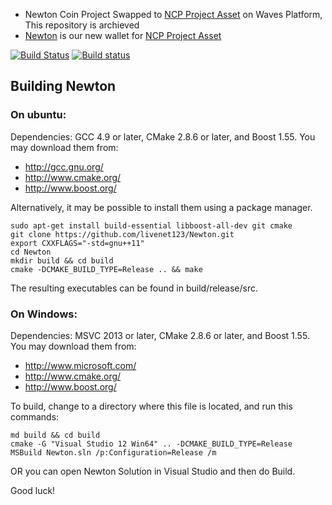 
* Newton Coin Project Swapped to [NCP Project Asset](http://dev.pywaves.org/assets/G1emXxRGHxDSe5sduNmqULJdKngRjk3C6d7nPw19fK86) on Waves Platform, This repository is archieved 
* [Newton](https://github.com/ncpproject/Newton) is our new wallet for [NCP Project Asset](http://dev.pywaves.org/assets/G1emXxRGHxDSe5sduNmqULJdKngRjk3C6d7nPw19fK86)


[![Build Status](https://travis-ci.org/livenet123/Newton.svg?branch=master)](https://travis-ci.org/livenet123/Newton)
[![Build status](https://ci.appveyor.com/api/projects/status/7dg9qrptema5q9ar/branch/master?svg=true)](https://ci.appveyor.com/project/livenet123/newton-awyxq/branch/master)


## Building Newton

### On ubuntu:

Dependencies: GCC 4.9 or later, CMake 2.8.6 or later, and Boost 1.55.
You may download them from:

* http://gcc.gnu.org/
* http://www.cmake.org/
* http://www.boost.org/

Alternatively, it may be possible to install them using a package manager.

```
sudo apt-get install build-essential libboost-all-dev git cmake
git clone https://github.com/livenet123/Newton.git
export CXXFLAGS="-std=gnu++11"
cd Newton
mkdir build && cd build
cmake -DCMAKE_BUILD_TYPE=Release .. && make
```

The resulting executables can be found in build/release/src.


### On Windows:
Dependencies: MSVC 2013 or later, CMake 2.8.6 or later, and Boost 1.55. You may download them from:
* http://www.microsoft.com/
* http://www.cmake.org/
* http://www.boost.org/

To build, change to a directory where this file is located, and run this commands:

```
md build && cd build
cmake -G "Visual Studio 12 Win64" .. -DCMAKE_BUILD_TYPE=Release
MSBuild Newton.sln /p:Configuration=Release /m
```
OR you can open Newton Solution in Visual Studio and then do Build.

Good luck!
